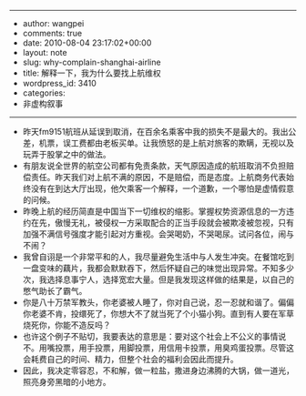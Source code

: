 - --
- author: wangpei
- comments: true
- date: 2010-08-04 23:17:02+00:00
- layout: note
- slug: why-complain-shanghai-airline
- title: 解释一下，我为什么要找上航维权
- wordpress_id: 3410
- categories:
- 非虚构叙事
- --
- 昨天fm9151航班从延误到取消，在百余名乘客中我的损失不是最大的。我出公差，机票，误工费都由老板买单。让我愤怒的是上航对旅客的欺瞒，无视以及玩弄于股掌之中的做法。
- 有朋友说全世界的航空公司都有免责条款，天气原因造成的航班取消不负担赔偿责任。昨天我们对上航不满的原因，不是赔偿，而是态度。上航商务代表始终没有在到达大厅出现，他欠乘客一个解释，一个道歉，一个哪怕是虚情假意的问候。
- 昨晚上航的经历简直是中国当下一切维权的缩影。掌握权势资源信息的一方违约在先，傲慢无礼，被侵权一方采取配合的正当手段就会被欺凌被忽视，只有加强不满信号强度才能引起对方重视。会哭喝奶，不哭喝尿。试问各位，闹与不闹？
- 我曾自诩是一个非常平和的人，我尽量避免生活中与人发生冲突。在餐馆吃到一盘变味的藕片，我都会默默吞下，然后怀疑自己的味觉出现异常。不知多少次，我选择息事宁人，选择宽宏大量。但是我发现这样做的结果是，以自己的憋气助长了霸气。
- 你是八十万禁军教头，你老婆被人睡了，你对自己说，忍一忍就和谐了。偏偏你老婆不肯，投缳死了，你想大不了就当死了个小猫小狗。直到有人要在军草烧死你，你能不造反吗？
- 也许这个例子不贴切，我要表达的意思是：要对这个社会上不公义的事情说不。用嘴投票，用手投票，用脚投票，用信用卡投票，用臭鸡蛋投票。尽管这会耗费自己的时间、精力，但整个社会的福利会因此而提升。
- 因此，我决定零容忍，不和解，做一粒盐，撒进身边沸腾的大锅，做一道光，照亮身旁黑暗的小地方。
